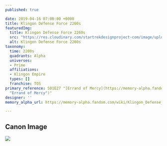 ```yaml
---
published: true

date: 2019-04-16 07:00:00 +0000
title: Klingon Defense Force 2260s
featuredImg:
  title: Klingon Defense Force 2260s
  src: "https://res.cloudinary.com/startrekdesignproject-com/image/upload/v1555430658/KlingonDefenseForce2260s.png"
  alt: Klingon Defense Force 2260s
taxonomy:
  time: 2200s
  quadrants: Alpha
  universes:
  - Prime
  affiliations:
  - Klingon Empire
  types: []
  franchise: TOS
primary_reference: S01E27 "[Errand of Mercy](https://memory-alpha.fandom.com/wiki/Errand_of_Mercy
  "Errand of Mercy")"
designer: ''
memory_alpha_url: https://memory-alpha.fandom.com/wiki/Klingon_Defense_Force

---
```

## Canon Image

![](https://res.cloudinary.com/startrekdesignproject-com/image/upload/v1555430658/KlingonDefenseForce2260s1.jpg)